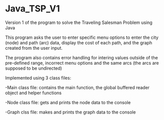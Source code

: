 # Java_TSP_V1
Version 1 of the program to solve the Traveling Salesman Problem using Java


This program asks the user to enter specific menu options to enter the city (node) and path (arc) data, display the cost of each path, and the graph created from the user input.


The program also contains error handling for intering values outside of the pre-defined range, incorrect menu options and the same arcs (the arcs are supposed to be undirected)


Implemented using 3 class files: 

-Main class file: contains the main function, the global buffered reader object and helper functions

-Node class file: gets and prints the node data to the console

-Graph clss file: makes and prints the graph data to the console
